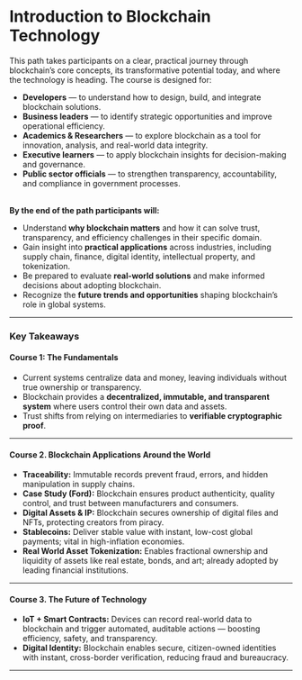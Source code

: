 # Introduction to Blockchain Technology

This path takes participants on a clear, practical journey through blockchain’s core concepts, its transformative potential today, and where the technology is heading. The course is designed for:

* **Developers** — to understand how to design, build, and integrate blockchain solutions.
* **Business leaders** — to identify strategic opportunities and improve operational efficiency.
* **Academics & Researchers** — to explore blockchain as a tool for innovation, analysis, and real-world data integrity.
* **Executive learners** — to apply blockchain insights for decision-making and governance.
* **Public sector officials** — to strengthen transparency, accountability, and compliance in government processes.

\
**By the end of the path participants will:**

* Understand **why blockchain matters** and how it can solve trust, transparency, and efficiency challenges in their specific domain.
* Gain insight into **practical applications** across industries, including supply chain, finance, digital identity, intellectual property, and tokenization.
* Be prepared to evaluate **real-world solutions** and make informed decisions about adopting blockchain.
* Recognize the **future trends and opportunities** shaping blockchain’s role in global systems.

***

### Key Takeaways

#### Course 1: The Fundamentals

* Current systems centralize data and money, leaving individuals without true ownership or transparency.
* Blockchain provides a **decentralized, immutable, and transparent system** where users control their own data and assets.
* Trust shifts from relying on intermediaries to **verifiable cryptographic proof**.

***

#### Course 2. Blockchain Applications Around the World

* **Traceability:** Immutable records prevent fraud, errors, and hidden manipulation in supply chains.
* **Case Study (Ford):** Blockchain ensures product authenticity, quality control, and trust between manufacturers and consumers.
* **Digital Assets & IP:** Blockchain secures ownership of digital files and NFTs, protecting creators from piracy.
* **Stablecoins:** Deliver stable value with instant, low-cost global payments; vital in high-inflation economies.
* **Real World Asset Tokenization:** Enables fractional ownership and liquidity of assets like real estate, bonds, and art; already adopted by leading financial institutions.

***

#### Course 3. The Future of Technology

* **IoT + Smart Contracts:** Devices can record real-world data to blockchain and trigger automated, auditable actions — boosting efficiency, safety, and transparency.
* **Digital Identity:** Blockchain enables secure, citizen-owned identities with instant, cross-border verification, reducing fraud and bureaucracy.

***
